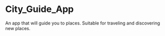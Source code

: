 # City_Guide_App
 An app that will guide you to places. Suitable for traveling and discovering new places.

